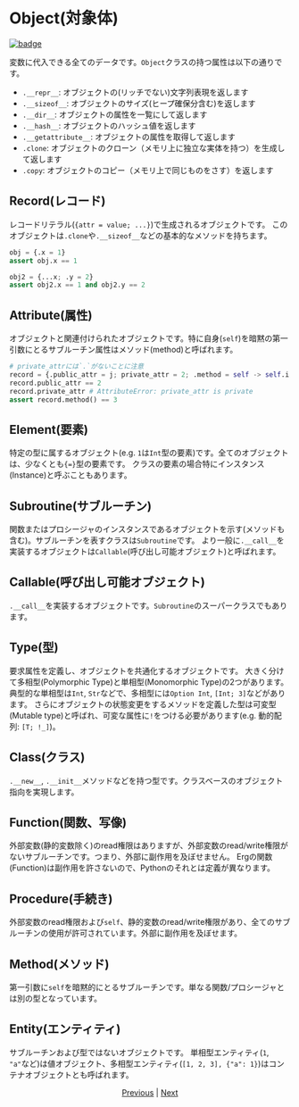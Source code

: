 # Object(対象体)

[![badge](https://img.shields.io/endpoint.svg?url=https%3A%2F%2Fgezf7g7pd5.execute-api.ap-northeast-1.amazonaws.com%2Fdefault%2Fsource_up_to_date%3Fowner%3Derg-lang%26repos%3Derg%26ref%3Dmain%26path%3Ddoc/EN/syntax/25_object_system.md%26commit_hash%3D06f8edc9e2c0cee34f6396fd7c64ec834ffb5352)](https://gezf7g7pd5.execute-api.ap-northeast-1.amazonaws.com/default/source_up_to_date?owner=erg-lang&repos=erg&ref=main&path=doc/EN/syntax/25_object_system.md&commit_hash=06f8edc9e2c0cee34f6396fd7c64ec834ffb5352)

変数に代入できる全てのデータです。`Object`クラスの持つ属性は以下の通りです。

* `.__repr__`: オブジェクトの(リッチでない)文字列表現を返します
* `.__sizeof__`: オブジェクトのサイズ(ヒープ確保分含む)を返します
* `.__dir__`: オブジェクトの属性を一覧にして返します
* `.__hash__`: オブジェクトのハッシュ値を返します
* `.__getattribute__`: オブジェクトの属性を取得して返します
* `.clone`: オブジェクトのクローン（メモリ上に独立な実体を持つ）を生成して返します
* `.copy`: オブジェクトのコピー（メモリ上で同じものをさす）を返します

## Record(レコード)

レコードリテラル(`{attr = value; ...}`)で生成されるオブジェクトです。
このオブジェクトは`.clone`や`.__sizeof__`などの基本的なメソッドを持ちます。

```python
obj = {.x = 1}
assert obj.x == 1

obj2 = {...x; .y = 2}
assert obj2.x == 1 and obj2.y == 2
```

## Attribute(属性)

オブジェクトと関連付けられたオブジェクトです。特に自身(`self`)を暗黙の第一引数にとるサブルーチン属性はメソッド(method)と呼ばれます。

```python
# private_attrには`.`がないことに注意
record = {.public_attr = j; private_attr = 2; .method = self -> self.i + 1}
record.public_attr == 2
record.private_attr # AttributeError: private_attr is private
assert record.method() == 3
```

## Element(要素)

特定の型に属するオブジェクト(e.g. `1`は`Int`型の要素)です。全てのオブジェクトは、少なくとも`{=}`型の要素です。
クラスの要素の場合特にインスタンス(Instance)と呼ぶこともあります。

## Subroutine(サブルーチン)

関数またはプロシージャのインスタンスであるオブジェクトを示す(メソッドも含む)。サブルーチンを表すクラスは`Subroutine`です。
より一般に`.__call__`を実装するオブジェクトは`Callable`(呼び出し可能オブジェクト)と呼ばれます。

## Callable(呼び出し可能オブジェクト)

`.__call__`を実装するオブジェクトです。`Subroutine`のスーパークラスでもあります。

## Type(型)

要求属性を定義し、オブジェクトを共通化するオブジェクトです。
大きく分けて多相型(Polymorphic Type)と単相型(Monomorphic Type)の2つがあります。典型的な単相型は`Int`, `Str`などで、多相型には`Option Int`, `[Int; 3]`などがあります。
さらにオブジェクトの状態変更をするメソッドを定義した型は可変型(Mutable type)と呼ばれ、可変な属性に`!`をつける必要があります(e.g. 動的配列: `[T; !_]`)。

## Class(クラス)

`.__new__`, `.__init__`メソッドなどを持つ型です。クラスベースのオブジェクト指向を実現します。

## Function(関数、写像)

外部変数(静的変数除く)のread権限はありますが、外部変数のread/write権限がないサブルーチンです。つまり、外部に副作用を及ぼせません。
Ergの関数(Function)は副作用を許さないので、Pythonのそれとは定義が異なります。

## Procedure(手続き)

外部変数のread権限および`self`、静的変数のread/write権限があり、全てのサブルーチンの使用が許可されています。外部に副作用を及ぼせます。

## Method(メソッド)

第一引数に`self`を暗黙的にとるサブルーチンです。単なる関数/プロシージャとは別の型となっています。

## Entity(エンティティ)

サブルーチンおよび型ではないオブジェクトです。
単相型エンティティ(`1`, `"a"`など)は値オブジェクト、多相型エンティティ(`[1, 2, 3], {"a": 1}`)はコンテナオブジェクトとも呼ばれます。

<p align='center'>
    <a href='./24_module.md'>Previous</a> | <a href='./26_pattern_matching.md'>Next</a>
</p>
